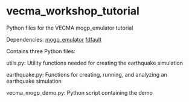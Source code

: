 # vecma_workshop_tutorial
Python files for the VECMA mogp_emulator tutorial

Dependencies:
[mogp_emulator](https://www.github.com/alan-turing-institute/mogp_emulator)
[fdfault](https://www.github.com/egdaub/fdfault)

Contains three Python files:

utils.py: Utility functions needed for creating the earthquake simulation

earthquake.py: Functions for creating, running, and analyzing an earthquake simulation

vecma_mogp_demo.py: Python script containing the demo
